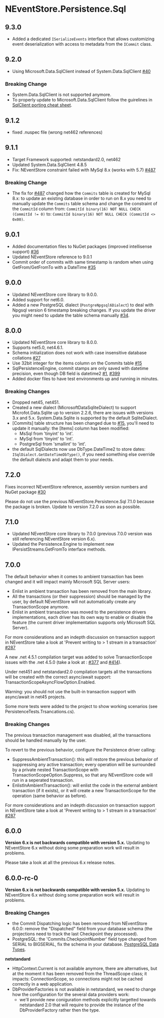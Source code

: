 # NEventStore.Persistence.Sql

## 9.3.0

- Added a dedicated `ISerializeEvents` interface that allows customizing event deserialization with access to metadata from the `ICommit` class.

## 9.2.0

- Using Microsoft.Data.SqlClient instead of System.Data.SqlClient [#40](https://github.com/NEventStore/NEventStore.Persistence.SQL/issues/40)

### Breaking Change

- System.Data.SqlClient is not supported anymore.
- To properly update to Microsoft.Data.SqlClient follow the guirelines in [SqlClient porting cheat sheet](https://github.com/dotnet/SqlClient/blob/main/porting-cheat-sheet.md).

## 9.1.2

- fixed .nuspec file (wrong net462 references)

## 9.1.1

- Target Framework supported: netstandard2.0, net462
- Updated System.Data.SqlClient 4.8.5
- Fix: NEventStore constraint failed with MySql 8.x (works with 5.7) [#487](https://github.com/NEventStore/NEventStore/issues/487)

### Breaking Change

- The fix for [#487](https://github.com/NEventStore/NEventStore/issues/487) changed how the `Commits` table is created for MySql 8.x:
  to update an existing database in order to run on 8.x you need to manually update the `Commits` table schema and change the constraint of the `CommitId` column
  from: `CommitId binary(16) NOT NULL CHECK (CommitId != 0)` to: `CommitId binary(16) NOT NULL CHECK (CommitId <> 0x00)`.

## 9.0.1 

- Added documentation files to NuGet packages (improved intellisense support) [#36](https://github.com/NEventStore/NEventStore.Persistence.SQL/issues/36)
- Updated NEventStore reference to 9.0.1
- Commit order of commits with same timestamp is random when using GetFrom/GetFromTo with a DateTime [#35](https://github.com/NEventStore/NEventStore.Persistence.SQL/issues/35)

## 9.0.0

- Updated NEventStore core library to 9.0.0.
- Added support for net6.0.
- Added a new PostgreSQL dialect (`PostgreNpgsql6Dialect`) to deal with Npgsql version 6 timestamp breaking changes. If you update the driver you might need to update the table schema manually [#34](https://github.com/NEventStore/NEventStore.Persistence.SQL/issues/34).

## 8.0.0

- Updated NEventStore core library to 8.0.0.
- Supports net5.0, net4.6.1.
- Schema initialization does not work with case insensitive database collations [#27](https://github.com/NEventStore/NEventStore.Persistence.SQL/issues/27)
- Use 32bit integer for the items column on the Commits table [#15](https://github.com/NEventStore/NEventStore.Persistence.SQL/pull/15)
- SqlPersistenceEngine, commit stamps are only saved with datetime precision, even though DB field is datetime2 [#1](https://github.com/NEventStore/NEventStore.Persistence.SQL/issues/1), [#399](https://github.com/NEventStore/NEventStore/issues/399)
- Added docker files to have test environments up and running in minutes.

### Breaking Changes

- Dropped net45, net451.
- Created a new dialect (MicrosoftDataSqliteDialect) to support Microfot.Data.Sqlite up to version 2.2.6, there are issues with versions 3.x and 5.x.
  System.Data.Sqlite is supported by the default SqliteDialect.
- [Commits] table structure has been changed due to [#15](https://github.com/NEventStore/NEventStore.Persistence.SQL/pull/15), you'll need to update it manually: 
  the [Items] column has been modified:
    - MsSql from 'tinyint' to 'int'.
    - MySql from 'tinyint' to 'int'.
    - PostgreSql from 'smallint' to 'int'.
- the default SqlDialects now use DbType.DateTime2 to store dates: `ISqlDialect.GetDateTimeDbType()`, if you need something else override the default dialects and adapt them to your needs. 

## 7.2.0

Fixes incorrect NEventStore reference, assembly version numbers and NuGet package [#30](https://github.com/NEventStore/NEventStore.Persistence.SQL/issues/30)

Please do not use the previous NEventStore.Persistence.Sql 7.1.0 because the package is broken.
Update to version 7.2.0 as soon as possible.

## 7.1.0

- Updated NEventStore core library to 7.0.0 (previous 7.0.0 version was still referencing NEventStore version 6.x).
- Updated the Persistence.Engine to implement new IPersistStreams.GetFromTo interface methods.

## 7.0.0

The default behavior when it comes to ambient transaction has been changed and it will impact mainly Microsoft SQL Server users:

- Enlist in ambient transaction has been removed from the main library.
- All the transactions (or their suppression) should be managed by the user, by default NEventStore will not automatically create any TransactionScope anymore.
- Enlist in ambient transaction was moved to the persistence drivers implementations, each driver has its own way to enable or disable the feature (the current driver implementation supports only Microsoft SQL Server).

For more considerations and an indepth discussion on transaction support in NEventStore take a look at 'Prevent writing to > 1 stream in a transaction' [#287](https://github.com/NEventStore/NEventStore/issues/287)

A new .net 4.5.1 compilation target was added to solve TransactionScope issues with the .net 4.5.0 (take a look at : [#377](https://github.com/NEventStore/NEventStore/issues/377) and [#414](https://github.com/NEventStore/NEventStore/issues/414)).

Under net451 and netstandard2.0 compilation targets all the transactions will be created with the correct async/await support: TransactionScopeAsyncFlowOption.Enabled.

Warning: you should not use the built-in transaction support with async/await in net45 projects.

Some more tests were added to the project to show working scenarios (see PersistenceTests.Trsancations.cs).

### Breaking Changes

The previous transaction management was disabled, all the transactions should be handled manually by the user.

To revert to the previous behavior, configure the Persistence driver calling:

- SuppressAmbientTransaction(): this will restore the previous behavior of suppressing any active transaction; every operation will be surrounded by a private nested TransactionScope with TransactionScopeOption.Suppress, so that any NEventStore code will run in a seperated transaction.
- EnlistInAmbientTransaction(): will enlist the code in the external ambient transaction (if it exists), or it will create a new TransactionScope for the operation (same behavior as before).

For more considerations and an indepth discussion on transaction support in NEventStore take a look at 'Prevent writing to > 1 stream in a transaction' [#287](https://github.com/NEventStore/NEventStore/issues/287)

## 6.0.0

__Version 6.x is not backwards compatible with version 5.x.__ Updating to NEventStore 6.x without doing some preparation work will result in problems.

Please take a look at all the previous 6.x release notes.

## 6.0.0-rc-0

__Version 6.x is not backwards compatible with version 5.x.__ Updating to NEventStore 6.x without doing some preparation work will result in problems.

### Breaking Changes

- the Commit Dispatching logic has been removed from NEventStore 6.0.0: remove the "Dispatched" field from your database schema (the projections need to track the last Checkpoint they processed).
- PostgreSQL: the 'Commits.CheckpointNumber' field type changed from SERIAL to BIGSERIAL, fix the schema in your database. [PostgreSQL Data Types](https://www.postgresql.org/docs/current/static/datatype-numeric.html#DATATYPE-INT).

**netstandard**

- HttpContext.Current is not available anymore, there are alternatives, but at the moment it has been removed from the ThreadScope class;
  it impacts: ConnectionScope, so connections might not be cached correctly in a web application.
- DbProviderFactories is not available in netstandard, we need to change how the configuration for the several data providers work:
  - we'll provide new coniguration methods explicitly targetted towards netstandard 2.0 that will require to provide the instance of the
    DbProviderFactory rather then the type.